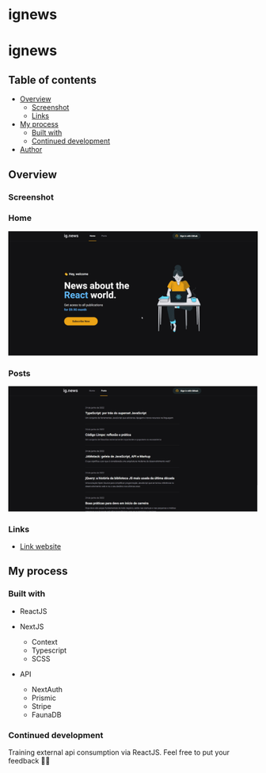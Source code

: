 # ignews
# ignews

## Table of contents

- [Overview](#overview)
  - [Screenshot](#screenshot)
  - [Links](#links)
- [My process](#my-process)
  - [Built with](#built-with)  
  - [Continued development](#continued-development)
- [Author](#author)


## Overview

### Screenshot

### Home
![](public/images/home.PNG)

### Posts
![](public/images/post.PNG)

### Links

- [Link website](https://ignews-inanbruneli.vercel.app/)

## My process

### Built with

- ReactJS
- NextJS
  - Context
  - Typescript
  - SCSS

- API
  - NextAuth
  - Prismic
  - Stripe
  - FaunaDB

### Continued development

Training external api consumption via ReactJS.
Feel free to put your feedback 🚀🚀

